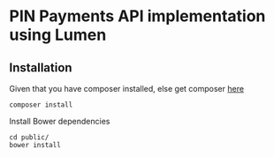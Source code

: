 # PIN Payments API implementation using Lumen

## Installation
Given that you have composer installed, else get composer [here](http://getcomposer.org/)
```
composer install
```

Install Bower dependencies
```
cd public/
bower install
```